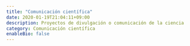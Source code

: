 ```yaml
---
title: "Comunicación científica"
date: 2020-01-19T21:04:11+09:00
description: Proyectos de divulgación o comunicación de la ciencia
category: Comunicación científica
enableBio: false
---
```

